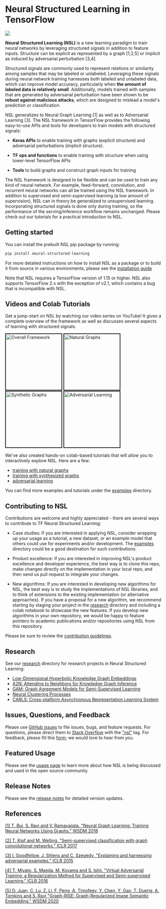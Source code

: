 # Neural Structured Learning in TensorFlow

![](g3doc/images/nsl_overview.png)

**Neural Structured Learning (NSL)** is a new learning paradigm to train neural
networks by leveraging structured signals in addition to feature inputs.
Structure can be explicit as represented by a graph [1,2,5] or implicit as
induced by adversarial perturbation [3,4].

Structured signals are commonly used to represent relations or similarity among
samples that may be labeled or unlabeled. Leveraging these signals during neural
network training harnesses both labeled and unlabeled data, which can improve
model accuracy, particularly when **the amount of labeled data is relatively
small**. Additionally, models trained with samples that are generated by
adversarial perturbation have been shown to be **robust against malicious
attacks**, which are designed to mislead a model's prediction or classification.

NSL generalizes to Neural Graph Learning [1] as well as to Adversarial Learning
[3]. The NSL framework in TensorFlow provides the following easy-to-use APIs and
tools for developers to train models with structured signals:

*   **Keras APIs** to enable training with graphs (explicit structure) and
    adversarial perturbations (implicit structure).

*   **TF ops and functions** to enable training with structure when using
    lower-level TensorFlow APIs

*   **Tools** to build graphs and construct graph inputs for training

The NSL framework is designed to be flexible and can be used to train any kind
of neural network. For example, feed-forward, convolution, and recurrent neural
networks can all be trained using the NSL framework. In addition to supervised
and semi-supervised learning (a low amount of supervision), NSL can in theory be
generalized to unsupervised learning. Incorporating structured signals is done
only during training, so the performance of the serving/inference workflow
remains unchanged. Please check out our tutorials for a practical introduction
to NSL.

## Getting started

You can install the prebuilt NSL pip package by running:

```bash
pip install neural-structured-learning
```

For more detailed instructions on how to install NSL as a package or to build it
from source in various environments, please see the
[installation guide](g3doc/install.md)

Note that NSL requires a TensorFlow version of 1.15 or higher. NSL also supports
TensorFlow 2.x with the exception of v2.1, which contains a bug that is
incompatible with NSL.

## Videos and Colab Tutorials

Get a jump-start on NSL by watching our video series on YouTube! It gives a
complete overview of the framework as well as discusses several aspects of
learning with structured signals.

<a href="http://www.youtube.com/watch?feature=player_embedded&v=N_IS3x5wFNI"
   target="_blank"><img src="http://img.youtube.com/vi/N_IS3x5wFNI/0.jpg"
                        alt="Overall Framework" width="180"  border="2" /></a>
<a href="http://www.youtube.com/watch?feature=player_embedded&v=pJRRdtJ-rPU"
   target="_blank"><img src="http://img.youtube.com/vi/pJRRdtJ-rPU/0.jpg"
                        alt="Natural Graphs" width="180" border="2" /></a>
<a href="http://www.youtube.com/watch?feature=player_embedded&v=3RQqTTOY0U0"
   target="_blank"><img src="http://img.youtube.com/vi/3RQqTTOY0U0/0.jpg"
                        alt="Synthetic Graphs" width="180" border="2" /></a>
<a href="http://www.youtube.com/watch?feature=player_embedded&v=Js2WJkhdU7k"
   target="_blank"><img src="http://img.youtube.com/vi/Js2WJkhdU7k/0.jpg"
                        alt="Adversarial Learning" width="180" border="2" /></a>

We've also created hands-on colab-based tutorials that will allow you to
interactively explore NSL. Here are a few:

*   [training with natural graphs](https://github.com/tensorflow/neural-structured-learning/blob/master/g3doc/tutorials/graph_keras_mlp_cora.ipynb)
*   [training with synthesized graphs](https://github.com/tensorflow/neural-structured-learning/blob/master/g3doc/tutorials/graph_keras_lstm_imdb.ipynb)
*   [adversarial learning](https://github.com/tensorflow/neural-structured-learning/blob/master/g3doc/tutorials/adversarial_keras_cnn_mnist.ipynb)

You can find more examples and tutorials under the [examples](examples)
directory.

## Contributing to NSL

Contributions are welcome and highly appreciated - there are several ways to
contribute to TF Neural Structured Learning:

*   Case studies: If you are interested in applying NSL, consider wrapping up
    your usage as a tutorial, a new dataset, or an example model that others
    could use for experiments and/or development. The [examples](examples)
    directory could be a good destination for such contributions.

*   Product excellence: If you are interested in improving NSL's product
    excellence and developer experience, the best way is to clone this repo,
    make changes directly on the implementation in your local repo, and then
    send us pull request to integrate your changes.

*   New algorithms: If you are interested in developing new algorithms for NSL,
    the best way is to study the implementations of NSL libraries, and to think
    of extensions to the existing implementation (or alternative approaches). If
    you have a proposal for a new algorithm, we recommend starting by staging
    your project in the [research](research) directory and including a colab
    notebook to showcase the new features. If you develop new algorithms in your
    own repository, we would be happy to feature pointers to academic
    publications and/or repositories using NSL from this repository.

Please be sure to review the [contribution guidelines](CONTRIBUTING.md).

## Research

See our [research](research) directory for research projects in Neural
Structured Learning:

*   [Low-Dimensional Hyperbolic Knowledge Graph Embeddings](research/kg_hyp_emb)
*   [A2N: Attending to Neighbors for Knowledge Graph Inference](research/a2n)
*   [GAM: Graph Agreement Models for Semi-Supervised Learning](research/gam)
*   [Neural Clustering Processes](research/neural_clustering)
*   [CARLS: Cross-platform Asynchronous Representation Learning System](research/carls)

## Issues, Questions, and Feedback

Please use
[GitHub issues](https://github.com/tensorflow/neural-structured-learning/issues)
to file issues, bugs, and feature requests. For questions, please direct them to
[Stack Overflow](https://stackoverflow.com) with the
["nsl"](https://stackoverflow.com/questions/tagged/nsl) tag. For feedback,
please fill this
[form](https://docs.google.com/forms/d/1AQEcPSgmwWBJj3H2haEytF4C_fr1aotWaHjCEXpPm2A);
we would love to hear from you.

## Featured Usage

Please see the [usage page](usage.md) to learn more about how NSL is being
discussed and used in the open source community.

## Release Notes

Please see the [release notes](RELEASE.md) for detailed version updates.

## References

[[1] T. Bui, S. Ravi and V. Ramavajjala. "Neural Graph Learning: Training Neural
Networks Using Graphs." WSDM 2018](https://research.google/pubs/pub46568.pdf)

[[2] T. Kipf and M. Welling. "Semi-supervised classification with graph
convolutional networks." ICLR 2017](https://arxiv.org/pdf/1609.02907.pdf)

[[3] I. Goodfellow, J. Shlens and C. Szegedy. "Explaining and harnessing
adversarial examples." ICLR 2015](https://arxiv.org/pdf/1412.6572.pdf)

[[4] T. Miyato, S. Maeda, M. Koyama and S. Ishii. "Virtual Adversarial Training:
a Regularization Method for Supervised and Semi-supervised Learning." ICLR
2016](https://arxiv.org/pdf/1704.03976.pdf)

[[5] D. Juan, C. Lu, Z. Li, F. Peng, A. Timofeev, Y. Chen, Y. Gao, T. Duerig, A.
Tomkins and S. Ravi "Graph-RISE: Graph-Regularized Image Semantic Embedding."
WSDM 2020](https://arxiv.org/abs/1902.10814)
